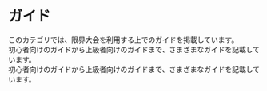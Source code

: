 # ガイド

このカテゴリでは、限界大会を利用する上でのガイドを掲載しています。      
初心者向けのガイドから上級者向けのガイドまで、さまざまなガイドを記載しています。      
初心者向けのガイドから上級者向けのガイドまで、さまざまなガイドを記載しています。